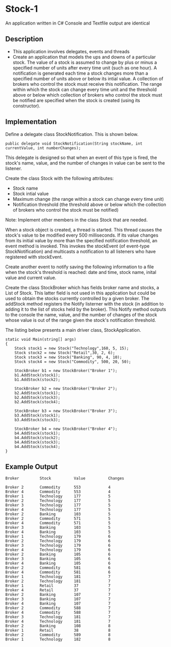 # Stock-1
An application written in C#
Console and Textfile output are identical 


## Description
- This application involves delegates, events and threads
- Create an application that models the ups and downs of a particular stock. The value of a stock is assumed to change by plus or minus a specified number of units after every time unit (such as one hour). A notification is generated each time a stock changes more than a specified number of units above or below its intial value. A collection of brokers who control the stock must receive this notification. The range within which the stock can change every time unit and the threshold above or below which collection of brokers who control the stock must be notified are specified when the stock is created (using its constructor).

## Implementation
Define a delegate class StockNotification. This is shown below.

```code
public delegate void StockNotification(String stockName, int currentValue, int numberChanges);
```

This delegate is designed so that when an event of this type is fired, the stock's name, value, and the number of changes in value can be sent to the listener.


Create the class Stock with the following attributes:
- Stock name
- Stock intial value
- Maximum change (the range within a stock can change every time unit)
- Notification threshold (the threshold above or below  which the collection of brokers who control the stock must be notified)

Note: Implement other members in the class Stock that are needed.

When a stock object is created, a thread is started. This thread causes the stock's value to be modified every 500 milliseconds. If its value changes from its initial value by more than the specified notification threshold, an event method is invoked. This invokes the stockEvent (of event-type StockNotification) and multicasts a  notification to all listeners who have registered with stockEvent.

Create another event to notify saving the following information to a file when the stock's threshold is reached: date and time, stock name, inital value and current value.

Create the class StockBroker which has fields broker name and stocks, a List of Stock. This latter field is not used in this application but could be used to obtain the stocks currently controlled by a given broker. The addStock method registers the Notify listerner with the stock (in addition to adding it to the list of stocks held by the broker). This Notify method outputs to the console the name, value, and the number of changes of the stock whose value is out of the range given the stock's notification threshold.

The listing below presents a main driver class, StockApplication.

```mainclass
static void Main(string[] args)
{
    Stock stock1 = new Stock("Technology",160, 5, 15);
    Stock stock2 = new Stock("Retail",30, 2, 6);
    Stock stock3 = new Stock("Banking", 90, 4, 10);
    Stock stock4 = new Stock("Commodity", 500, 20, 50);

    StockBroker b1 = new StockBroker("Broker 1");
    b1.AddStock(stock1);
    b1.AddStock(stock2);

    StockBroker b2 = new StockBroker("Broker 2");
    b2.AddStock(stock1);
    b2.AddStock(stock3);
    b2.AddStock(stock4);

    StockBroker b3 = new StockBroker("Broker 3");
    b3.AddStock(stock1);
    b3.AddStock(stock3);

    StockBroker b4 = new StockBroker("Broker 4");
    b4.AddStock(stock1);
    b4.AddStock(stock2);
    b4.AddStock(stock3);
    b4.AddStock(stock4);
}
```

## Example Output
```output
Broker         Stock          Value          Changes

Broker 2       Commodity      553            4
Broker 4       Commodity      553            4
Broker 1       Technology     177            5
Broker 2       Technology     177            5
Broker 3       Technology     177            5
Broker 4       Technology     177            5
Broker 2       Banking        103            5
Broker 2       Commodity      571            5
Broker 4       Commodity      571            5
Broker 3       Banking        103            5
Broker 4       Banking        103            5
Broker 1       Technology     179            6
Broker 2       Technology     179            6
Broker 3       Technology     179            6
Broker 4       Technology     179            6
Broker 2       Banking        105            6
Broker 3       Banking        105            6
Broker 4       Banking        105            6
Broker 2       Commodity      581            6
Broker 4       Commodity      581            6
Broker 1       Technology     181            7
Broker 2       Technology     181            7
Broker 1       Retail         37             7
Broker 4       Retail         37             7
Broker 2       Banking        107            7
Broker 3       Banking        107            7
Broker 4       Banking        107            7
Broker 2       Commodity      588            7
Broker 4       Commodity      588            7
Broker 3       Technology     181            7
Broker 4       Technology     181            7
Broker 2       Banking        108            8
Broker 1       Retail         38             8
Broker 2       Commodity      589            8
Broker 1       Technology     182            8
```
